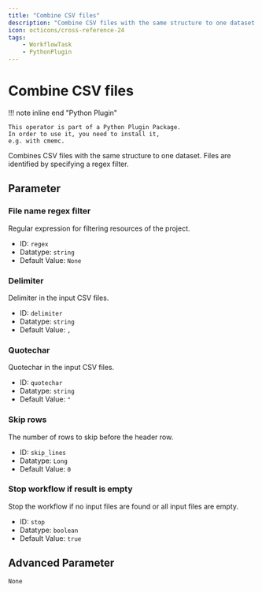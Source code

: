 ```yaml
---
title: "Combine CSV files"
description: "Combine CSV files with the same structure to one dataset."
icon: octicons/cross-reference-24
tags: 
    - WorkflowTask
    - PythonPlugin
---
```

# Combine CSV files
<!-- This file was generated - DO NOT CHANGE IT MANUALLY -->

!!! note inline end "Python Plugin"

    This operator is part of a Python Plugin Package.
    In order to use it, you need to install it,
    e.g. with cmemc.

Combines CSV files with the same structure to one dataset.
                     Files are identified by specifying a regex filter.

## Parameter

### File name regex filter

Regular expression for filtering resources of the project.

- ID: `regex`
- Datatype: `string`
- Default Value: `None`



### Delimiter

Delimiter in the input CSV files.

- ID: `delimiter`
- Datatype: `string`
- Default Value: `,`



### Quotechar

Quotechar in the input CSV files.

- ID: `quotechar`
- Datatype: `string`
- Default Value: `"`



### Skip rows

The number of rows to skip before the header row.

- ID: `skip_lines`
- Datatype: `Long`
- Default Value: `0`



### Stop workflow if result is empty

Stop the workflow if no input files are found or all input files are empty.

- ID: `stop`
- Datatype: `boolean`
- Default Value: `true`





## Advanced Parameter

`None`